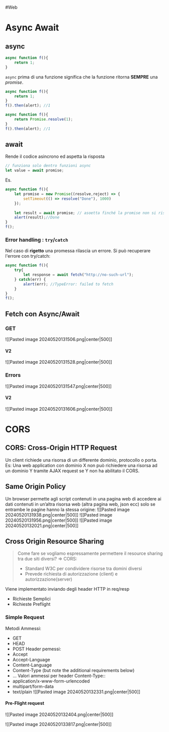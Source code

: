 #Web 
# Async Await
## async
```js
async function f(){
	return 1;
}
```
`async` prima di una funzione significa che la funzione ritorna **SEMPRE** una *promise*.
```js
async function f(){
	return 1;
}
f().then(alert); //1
```

```js
async function f(){
	return Promise.resolve(1);
}
f().then(alert); //1
```
## await
Rende il codice asincrono ed aspetta la risposta
```js
// funziona solo dentro funzioni async
let value = await promise;
```
Es.
```js
async function f(){
	let promise = new Promise((resolve,reject) => {
		setTimeout(() => resolve("Done"), 1000)
	});
	
	let result = await promise; // asoetta finché la promise non si risolve
	alert(result);//Done 
}
f();
```

### Error handling : `try`/`catch`
Nel caso di **rigetto** una promessa rilascia un errore. Si può recuperare l'errore con try/catch:
```js
async function f(){
	try{
		let response = await fetch("http://no-such-url");
	} catch(err) {
		alert(err); //TypeError: failed to fetch
	}
}
f();
```
## Fetch con Async/Await
### GET
![[Pasted image 20240520131506.png|center|500]]
#### V2
![[Pasted image 20240520131528.png|center|500]]
### Errors
![[Pasted image 20240520131547.png|center|500]]
#### V2
![[Pasted image 20240520131606.png|center|500]]
# CORS
## CORS:  Cross-Origin HTTP Request
Un client richiede una risorsa di un differente dominio, protocollo o porta.
Es: Una web application con dominio X non può richiedere una risorsa ad un dominio Y tramite AJAX request se Y non ha abilitato il CORS.
## Same Origin Policy
Un browser permette agli script contenuti in una pagina web di accedere ai dati contenuti in un’altra risorsa web (altra pagina web, json ecc) solo se entrambe le pagine hanno la stessa origine:
![[Pasted image 20240520131938.png|center|500]]
![[Pasted image 20240520131956.png|center|500]]
![[Pasted image 20240520132021.png|center|500]]

## Cross Origin Resource Sharing
> Come fare se vogliamo espressamente permettere il resource sharing tra due siti diversi? $\Rightarrow$ CORS: 
> - Standard W3C per condividere risorse tra domini diversi
> - Prevede richiesta di autorizzazione (client) e autorizzazione(server)

Viene implementato inviando degli header HTTP in req/resp
- Richieste Semplici
- Richieste Preflight
### Simple Request
 Metodi Ammessi:
-  GET
-  HEAD
-  POST
 Header pemessi:
-  Accept
-  Accept-Language
-  Content-Language
-  Content-Type (but note the additional requirements below)
-  …
 Valori ammessi per header Content-Type::
-  application/x-www-form-urlencoded
-  multipart/form-data
-  text/plain
![[Pasted image 20240520132331.png|center|500]]
#### Pre-Flight request
![[Pasted image 20240520132404.png|center|500]]

![[Pasted image 20240520133817.png|center|500]]
